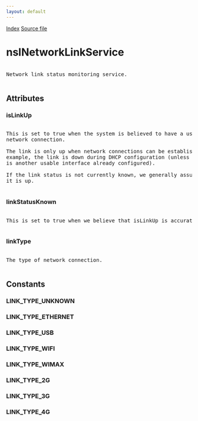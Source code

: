 ```yaml
---
layout: default
---
```

<div id='links'><a href="../index.html">Index</a>
<a href="http://dxr.mozilla.org/mozilla-central/source/netwerk/base/public/nsINetworkLinkService.idl">Source file</a>
</div>

# nsINetworkLinkService #
<pre>  
Network link status monitoring service.  
  
</pre>
## Attributes ##

### isLinkUp ###
<pre>  
This is set to true when the system is believed to have a usable  
network connection.  
  
The link is only up when network connections can be established. For  
example, the link is down during DHCP configuration (unless there  
is another usable interface already configured).  
  
If the link status is not currently known, we generally assume that  
it is up.  
  
</pre>
### linkStatusKnown ###
<pre>  
This is set to true when we believe that isLinkUp is accurate.  
  
</pre>
### linkType ###
<pre>  
The type of network connection.  
  
</pre>
## Constants ##

### LINK_TYPE_UNKNOWN ###

### LINK_TYPE_ETHERNET ###

### LINK_TYPE_USB ###

### LINK_TYPE_WIFI ###

### LINK_TYPE_WIMAX ###

### LINK_TYPE_2G ###

### LINK_TYPE_3G ###

### LINK_TYPE_4G ###
